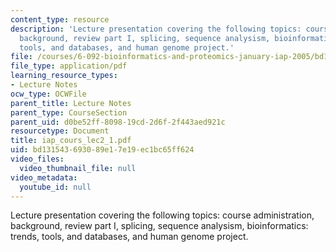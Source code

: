 ```yaml
---
content_type: resource
description: 'Lecture presentation covering the following topics: course administration,
  background, review part I, splicing, sequence analysism, bioinformatics: trends,
  tools, and databases, and human genome project.'
file: /courses/6-092-bioinformatics-and-proteomics-january-iap-2005/bd131543693089e17e19ec1bc65ff624_iap_cours_lec2_1.pdf
file_type: application/pdf
learning_resource_types:
- Lecture Notes
ocw_type: OCWFile
parent_title: Lecture Notes
parent_type: CourseSection
parent_uid: d0be52ff-8098-19cd-2d6f-2f443aed921c
resourcetype: Document
title: iap_cours_lec2_1.pdf
uid: bd131543-6930-89e1-7e19-ec1bc65ff624
video_files:
  video_thumbnail_file: null
video_metadata:
  youtube_id: null
---
```

Lecture presentation covering the following topics: course administration, background, review part I, splicing, sequence analysism, bioinformatics: trends, tools, and databases, and human genome project.

